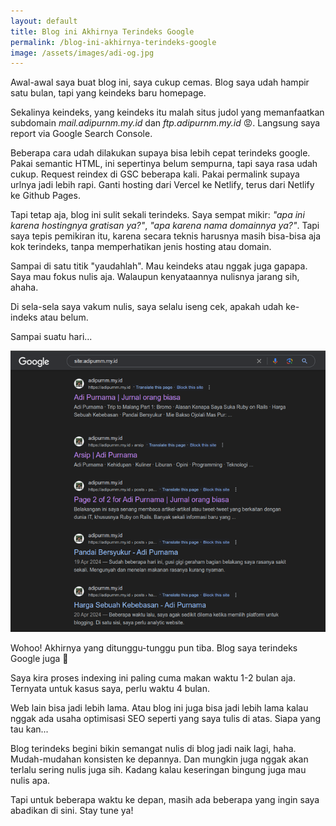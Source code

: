 ```yaml
---
layout: default
title: Blog ini Akhirnya Terindeks Google
permalink: /blog-ini-akhirnya-terindeks-google
image: /assets/images/adi-og.jpg
---
```


Awal-awal saya buat blog ini, saya cukup cemas. Blog saya udah hampir satu bulan, tapi yang keindeks baru homepage.

Sekalinya keindeks, yang keindeks itu malah situs judol yang memanfaatkan subdomain *mail.adipurnm.my.id* dan *ftp.adipurnm.my.id* 😡. Langsung saya report via Google Search Console.

Beberapa cara udah dilakukan supaya bisa lebih cepat terindeks google. Pakai semantic HTML, ini sepertinya belum sempurna, tapi saya rasa udah cukup. Request reindex di GSC beberapa kali. Pakai permalink supaya urlnya jadi lebih rapi. Ganti hosting dari Vercel ke Netlify, terus dari Netlify ke Github Pages.

Tapi tetap aja, blog ini sulit sekali terindeks. Saya sempat mikir: *"apa ini karena hostingnya gratisan ya?"*, *"apa karena nama domainnya ya?"*. Tapi saya tepis pemikiran itu, karena secara teknis harusnya masih bisa-bisa aja kok terindeks, tanpa memperhatikan jenis hosting atau domain.

Sampai di satu titik "yaudahlah". Mau keindeks atau nggak juga gapapa. Saya mau fokus nulis aja. Walaupun kenyataannya nulisnya jarang sih, ahaha.

Di sela-sela saya vakum nulis, saya selalu iseng cek, apakah udah ke-indeks atau belum.

Sampai suatu hari...

![Hasil pencarian di Google](/assets/images/2024/08/google-search-result.png)

Wohoo! Akhirnya yang ditunggu-tunggu pun tiba. Blog saya terindeks Google juga 🎉

Saya kira proses indexing ini paling cuma makan waktu 1-2 bulan aja. Ternyata untuk kasus saya, perlu waktu 4 bulan.

Web lain bisa jadi lebih lama. Atau blog ini juga bisa jadi lebih lama kalau nggak ada usaha optimisasi SEO seperti yang saya tulis di atas. Siapa yang tau kan...

Blog terindeks begini bikin semangat nulis di blog jadi naik lagi, haha. Mudah-mudahan konsisten ke depannya. Dan mungkin juga nggak akan terlalu sering nulis juga sih. Kadang kalau keseringan bingung juga mau nulis apa.

Tapi untuk beberapa waktu ke depan, masih ada beberapa yang ingin saya abadikan di sini. Stay tune ya!
